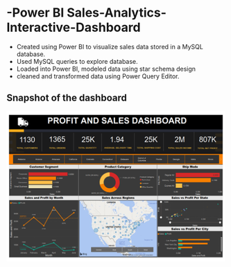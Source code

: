 # -Power BI Sales-Analytics-Interactive-Dashboard
- Created using Power BI to visualize sales data stored in a MySQL database. 
- Used MySQL queries to explore database. 
- Loaded into Power BI, modeled data using star schema design 
- cleaned and transformed data using Power Query Editor.

## Snapshot of the dashboard 

![Snapshot of dashboard](Global%20Store%20Performance_001.png)
